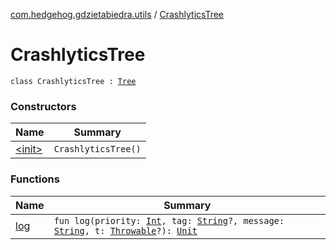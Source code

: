 [com.hedgehog.gdzietabiedra.utils](../index.md) / [CrashlyticsTree](./index.md)

# CrashlyticsTree

`class CrashlyticsTree : `[`Tree`](http://jakewharton.github.io/timber/timber/log/Timber/Tree.html)

### Constructors

| Name | Summary |
|---|---|
| [&lt;init&gt;](-init-.md) | `CrashlyticsTree()` |

### Functions

| Name | Summary |
|---|---|
| [log](log.md) | `fun log(priority: `[`Int`](https://kotlinlang.org/api/latest/jvm/stdlib/kotlin/-int/index.html)`, tag: `[`String`](https://kotlinlang.org/api/latest/jvm/stdlib/kotlin/-string/index.html)`?, message: `[`String`](https://kotlinlang.org/api/latest/jvm/stdlib/kotlin/-string/index.html)`, t: `[`Throwable`](https://kotlinlang.org/api/latest/jvm/stdlib/kotlin/-throwable/index.html)`?): `[`Unit`](https://kotlinlang.org/api/latest/jvm/stdlib/kotlin/-unit/index.html) |
